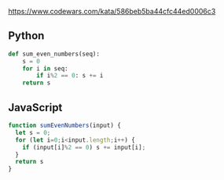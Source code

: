 https://www.codewars.com/kata/586beb5ba44cfc44ed0006c3

## Python
```python
def sum_even_numbers(seq): 
    s = 0
    for i in seq:
        if i%2 == 0: s += i
    return s
```

## JavaScript
```js
function sumEvenNumbers(input) {
  let s = 0;
  for (let i=0;i<input.length;i++) {
    if (input[i]%2 == 0) s += input[i];
  }
  return s
}
```